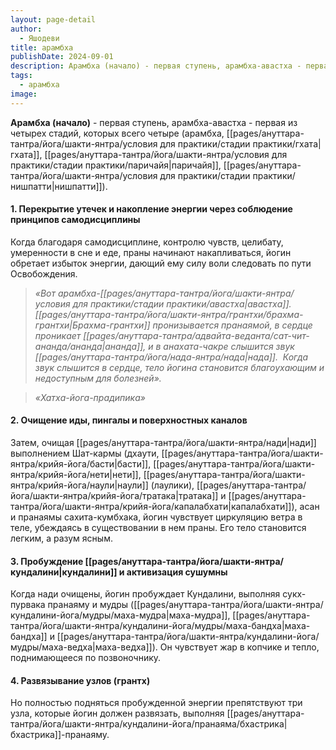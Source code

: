 ```yaml
---
layout: page-detail
author:
  - Яшодеви
title: арамбха
publishDate: 2024-09-01
description: Арамбха (начало) - первая ступень, арамбха-авастха - первая из четырех стадий, которых всего четыре (арамбха, гхата, паричайя, нишпатти).
tags:
  - арамбха
image:
---
```

**Арамбха (начало)** - первая ступень, арамбха-авастха - первая из четырех стадий, которых всего четыре (арамбха, [[pages/ануттара-тантра/йога/шакти-янтра/условия для практики/стадии практики/гхата|гхата]], [[pages/ануттара-тантра/йога/шакти-янтра/условия для практики/стадии практики/паричайя|паричайя]], [[pages/ануттара-тантра/йога/шакти-янтра/условия для практики/стадии практики/нишпатти|нишпатти]]).
#### 1. Перекрытие утечек и накопление энергии через соблюдение принципов самодисциплины 
Когда благодаря самодисциплине, контролю чувств, целибату, умеренности в сне и еде, праны начинают накапливаться, йогин обретает избыток энергии, дающий ему силу воли следовать по пути Освобождения. 
>*«Вот арамбха-[[pages/ануттара-тантра/йога/шакти-янтра/условия для практики/стадии практики/авастха|авастха]]. [[pages/ануттара-тантра/йога/шакти-янтра/грантхи/брахма-грантхи|Брахма-грантхи]] пронизывается пранаямой, в сердце проникает [[pages/ануттара-тантра/адвайта-веданта/сат-чит-ананда/ананда|ананда]], и в анахата-чакре слышится звук [[pages/ануттара-тантра/йога/нада-янтра/нада|нада]].  Когда звук слышится в сердце, тело йогина становится благоухающим и недоступным для болезней».* 
 
>*«Хатха-йога-прадипика»* 
#### 2. Очищение иды, пингалы и поверхностных каналов 
Затем, очищая [[pages/ануттара-тантра/йога/шакти-янтра/нади|нади]] выполнением Шат-кармы (дхаути, [[pages/ануттара-тантра/йога/шакти-янтра/крийя-йога/басти|басти]], [[pages/ануттара-тантра/йога/шакти-янтра/крийя-йога/нети|нети]], [[pages/ануттара-тантра/йога/шакти-янтра/крийя-йога/наули|наули]] (лаулики), [[pages/ануттара-тантра/йога/шакти-янтра/крийя-йога/тратака|тратака]] и [[pages/ануттара-тантра/йога/шакти-янтра/крийя-йога/капалабхати|капалабхати]]), асан и пранаямы сахита-кумбхака, йогин чувствует циркуляцию ветра в теле, убеждаясь в существовании в нем праны. Его тело становится легким, а разум ясным. 
#### 3. Пробуждение [[pages/ануттара-тантра/йога/шакти-янтра/кундалини|кундалини]] и активизация сушумны 
Когда нади очищены, йогин пробуждает Кундалини, выполняя сукх-пурвака пранаяму и мудры ([[pages/ануттара-тантра/йога/шакти-янтра/кундалини-йога/мудры/маха-мудра|маха-мудра]], [[pages/ануттара-тантра/йога/шакти-янтра/кундалини-йога/мудры/маха-бандха|маха-бандха]] и [[pages/ануттара-тантра/йога/шакти-янтра/кундалини-йога/мудры/маха-ведха|маха-ведха]]). Он чувствует жар в копчике и тепло, поднимающееся по позвоночнику. 
#### 4. Развязывание узлов (грантх) 
Но полностью подняться пробужденной энергии препятствуют три узла, которые йогин должен развязать, выполняя [[pages/ануттара-тантра/йога/шакти-янтра/кундалини-йога/пранаяма/бхастрика|бхастрика]]-пранаяму. 

